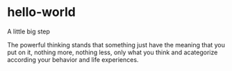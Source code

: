 # hello-world
A little big step

The powerful thinking stands that something just have the meaning that you put on it, nothing more, nothing less,
only what you think and acategorize according your behavior and life experiences.

